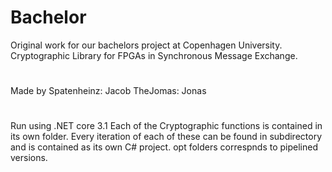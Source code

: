 # Bachelor
Original work for our bachelors project at Copenhagen University.
Cryptographic Library for FPGAs in Synchronous Message Exchange.
#
Made by
Spatenheinz: Jacob
TheJomas: Jonas
#
Run using .NET core 3.1
Each of the Cryptographic functions is contained in its own folder. Every iteration of each of these can be found in subdirectory and is contained as its own C# project. opt<number> folders correspnds to pipelined versions.

